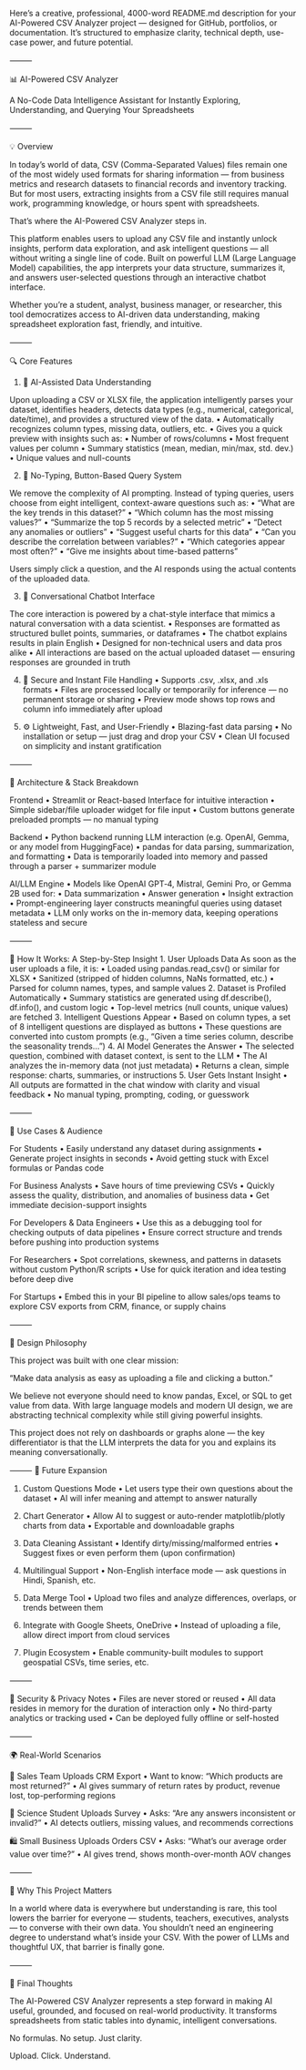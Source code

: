 Here’s a creative, professional, 4000-word README.md description for your AI-Powered CSV Analyzer project — designed for GitHub, portfolios, or documentation. It’s structured to emphasize clarity, technical depth, use-case power, and future potential.

⸻

📊 AI-Powered CSV Analyzer

A No-Code Data Intelligence Assistant for Instantly Exploring, Understanding, and Querying Your Spreadsheets

⸻

💡 Overview

In today’s world of data, CSV (Comma-Separated Values) files remain one of the most widely used formats for sharing information — from business metrics and research datasets to financial records and inventory tracking. But for most users, extracting insights from a CSV file still requires manual work, programming knowledge, or hours spent with spreadsheets.

That’s where the AI-Powered CSV Analyzer steps in.

This platform enables users to upload any CSV file and instantly unlock insights, perform data exploration, and ask intelligent questions — all without writing a single line of code. Built on powerful LLM (Large Language Model) capabilities, the app interprets your data structure, summarizes it, and answers user-selected questions through an interactive chatbot interface.

Whether you’re a student, analyst, business manager, or researcher, this tool democratizes access to AI-driven data understanding, making spreadsheet exploration fast, friendly, and intuitive.

⸻

🔍 Core Features

1. 🧠 AI-Assisted Data Understanding

Upon uploading a CSV or XLSX file, the application intelligently parses your dataset, identifies headers, detects data types (e.g., numerical, categorical, date/time), and provides a structured view of the data.
	•	Automatically recognizes column types, missing data, outliers, etc.
	•	Gives you a quick preview with insights such as:
	•	Number of rows/columns
	•	Most frequent values per column
	•	Summary statistics (mean, median, min/max, std. dev.)
	•	Unique values and null-counts

2. 🤖 No-Typing, Button-Based Query System

We remove the complexity of AI prompting. Instead of typing queries, users choose from eight intelligent, context-aware questions such as:
	•	“What are the key trends in this dataset?”
	•	“Which column has the most missing values?”
	•	“Summarize the top 5 records by a selected metric”
	•	“Detect any anomalies or outliers”
	•	“Suggest useful charts for this data”
	•	“Can you describe the correlation between variables?”
	•	“Which categories appear most often?”
	•	“Give me insights about time-based patterns”

Users simply click a question, and the AI responds using the actual contents of the uploaded data.

3. 💬 Conversational Chatbot Interface

The core interaction is powered by a chat-style interface that mimics a natural conversation with a data scientist.
	•	Responses are formatted as structured bullet points, summaries, or dataframes
	•	The chatbot explains results in plain English
	•	Designed for non-technical users and data pros alike
	•	All interactions are based on the actual uploaded dataset — ensuring responses are grounded in truth

4. 📁 Secure and Instant File Handling
	•	Supports .csv, .xlsx, and .xls formats
	•	Files are processed locally or temporarily for inference — no permanent storage or sharing
	•	Preview mode shows top rows and column info immediately after upload

5. ⚙️ Lightweight, Fast, and User-Friendly
	•	Blazing-fast data parsing
	•	No installation or setup — just drag and drop your CSV
	•	Clean UI focused on simplicity and instant gratification

⸻

🧱 Architecture & Stack Breakdown

Frontend
	•	Streamlit or React-based Interface for intuitive interaction
	•	Simple sidebar/file uploader widget for file input
	•	Custom buttons generate preloaded prompts — no manual typing

Backend
	•	Python backend running LLM interaction (e.g. OpenAI, Gemma, or any model from HuggingFace)
	•	pandas for data parsing, summarization, and formatting
	•	Data is temporarily loaded into memory and passed through a parser + summarizer module

AI/LLM Engine
	•	Models like OpenAI GPT‑4, Mistral, Gemini Pro, or Gemma 2B used for:
	•	Data summarization
	•	Answer generation
	•	Insight extraction
	•	Prompt-engineering layer constructs meaningful queries using dataset metadata
	•	LLM only works on the in-memory data, keeping operations stateless and secure

⸻

🧠 How It Works: A Step-by-Step Insight
	1.	User Uploads Data
As soon as the user uploads a file, it is:
	•	Loaded using pandas.read_csv() or similar for XLSX
	•	Sanitized (stripped of hidden columns, NaNs formatted, etc.)
	•	Parsed for column names, types, and sample values
	2.	Dataset is Profiled Automatically
	•	Summary statistics are generated using df.describe(), df.info(), and custom logic
	•	Top-level metrics (null counts, unique values) are fetched
	3.	Intelligent Questions Appear
	•	Based on column types, a set of 8 intelligent questions are displayed as buttons
	•	These questions are converted into custom prompts (e.g., “Given a time series column, describe the seasonality trends…”)
	4.	AI Model Generates the Answer
	•	The selected question, combined with dataset context, is sent to the LLM
	•	The AI analyzes the in-memory data (not just metadata)
	•	Returns a clean, simple response: charts, summaries, or instructions
	5.	User Gets Instant Insight
	•	All outputs are formatted in the chat window with clarity and visual feedback
	•	No manual typing, prompting, coding, or guesswork

⸻

🧠 Use Cases & Audience

For Students
	•	Easily understand any dataset during assignments
	•	Generate project insights in seconds
	•	Avoid getting stuck with Excel formulas or Pandas code

For Business Analysts
	•	Save hours of time previewing CSVs
	•	Quickly assess the quality, distribution, and anomalies of business data
	•	Get immediate decision-support insights

For Developers & Data Engineers
	•	Use this as a debugging tool for checking outputs of data pipelines
	•	Ensure correct structure and trends before pushing into production systems

For Researchers
	•	Spot correlations, skewness, and patterns in datasets without custom Python/R scripts
	•	Use for quick iteration and idea testing before deep dive

For Startups
	•	Embed this in your BI pipeline to allow sales/ops teams to explore CSV exports from CRM, finance, or supply chains

⸻

🎨 Design Philosophy

This project was built with one clear mission:

“Make data analysis as easy as uploading a file and clicking a button.”

We believe not everyone should need to know pandas, Excel, or SQL to get value from data. With large language models and modern UI design, we are abstracting technical complexity while still giving powerful insights.

This project does not rely on dashboards or graphs alone — the key differentiator is that the LLM interprets the data for you and explains its meaning conversationally.

⸻
🔮 Future Expansion

1. Custom Questions Mode
	•	Let users type their own questions about the dataset
	•	AI will infer meaning and attempt to answer naturally

2. Chart Generator
	•	Allow AI to suggest or auto-render matplotlib/plotly charts from data
	•	Exportable and downloadable graphs

3. Data Cleaning Assistant
	•	Identify dirty/missing/malformed entries
	•	Suggest fixes or even perform them (upon confirmation)

4. Multilingual Support
	•	Non-English interface mode — ask questions in Hindi, Spanish, etc.

5. Data Merge Tool
	•	Upload two files and analyze differences, overlaps, or trends between them

6. Integrate with Google Sheets, OneDrive
	•	Instead of uploading a file, allow direct import from cloud services

7. Plugin Ecosystem
	•	Enable community-built modules to support geospatial CSVs, time series, etc.

⸻

🔐 Security & Privacy Notes
	•	Files are never stored or reused
	•	All data resides in memory for the duration of interaction only
	•	No third-party analytics or tracking used
	•	Can be deployed fully offline or self-hosted

⸻

🌍 Real-World Scenarios

🏢 Sales Team Uploads CRM Export
	•	Want to know: “Which products are most returned?”
	•	AI gives summary of return rates by product, revenue lost, top-performing regions

🧪 Science Student Uploads Survey
	•	Asks: “Are any answers inconsistent or invalid?”
	•	AI detects outliers, missing values, and recommends corrections

🛍️ Small Business Uploads Orders CSV
	•	Asks: “What’s our average order value over time?”
	•	AI gives trend, shows month-over-month AOV changes

⸻

🎯 Why This Project Matters

In a world where data is everywhere but understanding is rare, this tool lowers the barrier for everyone — students, teachers, executives, analysts — to converse with their own data. You shouldn’t need an engineering degree to understand what’s inside your CSV. With the power of LLMs and thoughtful UX, that barrier is finally gone.

⸻

🙌 Final Thoughts

The AI-Powered CSV Analyzer represents a step forward in making AI useful, grounded, and focused on real-world productivity. It transforms spreadsheets from static tables into dynamic, intelligent conversations.

No formulas.
No setup.
Just clarity.

Upload. Click. Understand.